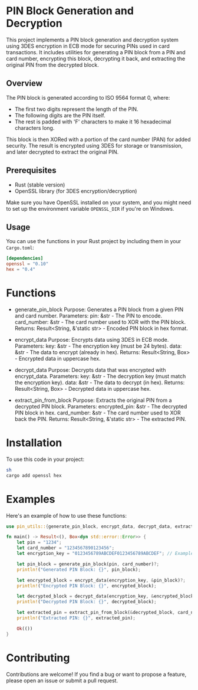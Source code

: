 # PIN Block Generation and Decryption

This project implements a PIN block generation and decryption system using 3DES encryption in ECB mode for securing PINs used in card transactions. It includes utilities for generating a PIN block from a PIN and card number, encrypting this block, decrypting it back, and extracting the original PIN from the decrypted block.

## Overview

The PIN block is generated according to ISO 9564 format 0, where:
- The first two digits represent the length of the PIN.
- The following digits are the PIN itself.
- The rest is padded with 'F' characters to make it 16 hexadecimal characters long.

This block is then XORed with a portion of the card number (PAN) for added security. The result is encrypted using 3DES for storage or transmission, and later decrypted to extract the original PIN.

## Prerequisites

- Rust (stable version)
- OpenSSL library (for 3DES encryption/decryption)

Make sure you have OpenSSL installed on your system, and you might need to set up the environment variable `OPENSSL_DIR` if you're on Windows.

## Usage

You can use the functions in your Rust project by including them in your `Cargo.toml`:

```toml
[dependencies]
openssl = "0.10"
hex = "0.4"
```

# Functions
- generate_pin_block
Purpose: Generates a PIN block from a given PIN and card number.
Parameters:
pin: &str - The PIN to encode.
card_number: &str - The card number used to XOR with the PIN block.
Returns: Result<String, &'static str> - Encoded PIN block in hex format.

- encrypt_data
Purpose: Encrypts data using 3DES in ECB mode.
Parameters:
key: &str - The encryption key (must be 24 bytes).
data: &str - The data to encrypt (already in hex).
Returns: Result<String, Box<dyn Error>> - Encrypted data in uppercase hex.

- decrypt_data
Purpose: Decrypts data that was encrypted with encrypt_data.
Parameters:
key: &str - The decryption key (must match the encryption key).
data: &str - The data to decrypt (in hex).
Returns: Result<String, Box<dyn Error>> - Decrypted data in uppercase hex.

- extract_pin_from_block
Purpose: Extracts the original PIN from a decrypted PIN block.
Parameters:
encrypted_pin: &str - The decrypted PIN block in hex.
card_number: &str - The card number used to XOR back the PIN.
Returns: Result<String, &'static str> - The extracted PIN.

# Installation
To use this code in your project:

```bash
sh
cargo add openssl hex
```
# Examples
Here's an example of how to use these functions:

```rust
use pin_utils::{generate_pin_block, encrypt_data, decrypt_data, extract_pin_from_block};

fn main() -> Result<(), Box<dyn std::error::Error>> {
    let pin = "1234";
    let card_number = "1234567890123456";
    let encryption_key = "0123456789ABCDEF0123456789ABCDEF"; // Example 24-byte key for 3DES

    let pin_block = generate_pin_block(pin, card_number)?;
    println!("Generated PIN Block: {}", pin_block);

    let encrypted_block = encrypt_data(encryption_key, &pin_block)?;
    println!("Encrypted PIN Block: {}", encrypted_block);

    let decrypted_block = decrypt_data(encryption_key, &encrypted_block)?;
    println!("Decrypted PIN Block: {}", decrypted_block);

    let extracted_pin = extract_pin_from_block(&decrypted_block, card_number)?;
    println!("Extracted PIN: {}", extracted_pin);

    Ok(())
}
```
# Contributing
Contributions are welcome! If you find a bug or want to propose a feature, please open an issue or submit a pull request.

